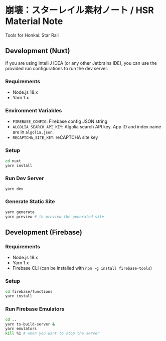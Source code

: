 # 崩壊：スターレイル素材ノート / HSR Material Note

Tools for Honkai: Star Rail

## Development (Nuxt)

If you are using IntelliJ IDEA (or any other Jetbrains IDE), you can use the provided run configurations to run the dev
server.

### Requirements

- Node.js 18.x
- Yarn 1.x

### Environment Variables

- `FIREBASE_CONFIG`: Firebase config JSON string
- `ALGOLIA_SEARCH_API_KEY`: Algolia search API key. App ID and index name are in `algolia.json`.
- `RECAPTCHA_SITE_KEY`: reCAPTCHA site key

### Setup

```bash
cd nuxt
yarn install
```

### Run Dev Server

```bash
yarn dev
```

### Generate Static Site

```bash
yarn generate
yarn preview # to preview the generated site
```

## Development (Firebase)

### Requirements

- Node.js 18.x
- Yarn 1.x
- Firebase CLI (can be installed with `npm -g install firebase-tools`)

### Setup

```bash
cd firebase/functions
yarn install
```

### Run Firebase Emulators

```bash
cd ..
yarn ts-build-server &
yarn emulators
kill %1 # when you want to stop the server
```
